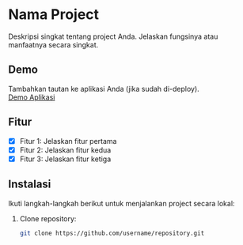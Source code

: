 # Nama Project
Deskripsi singkat tentang project Anda. Jelaskan fungsinya atau manfaatnya secara singkat.

## Demo
Tambahkan tautan ke aplikasi Anda (jika sudah di-deploy).  
[Demo Aplikasi](https://your-app-name.streamlit.app)

## Fitur
- [x] Fitur 1: Jelaskan fitur pertama
- [x] Fitur 2: Jelaskan fitur kedua
- [x] Fitur 3: Jelaskan fitur ketiga

## Instalasi
Ikuti langkah-langkah berikut untuk menjalankan project secara lokal:

1. Clone repository:
   ```bash
   git clone https://github.com/username/repository.git
